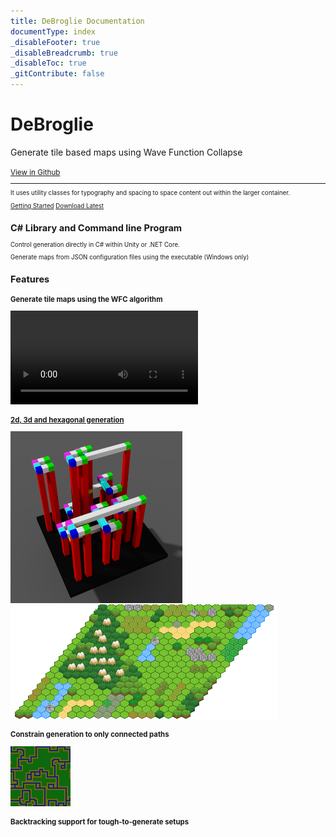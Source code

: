 ```yaml
---
title: DeBroglie Documentation
documentType: index
_disableFooter: true
_disableBreadcrumb: true
_disableToc: true
_gitContribute: false
---
```

<div class="container">

  <div class="jumbotron">
    <h1 class="display-4">DeBroglie</h1>
    <p class="lead">Generate tile based maps using Wave Function Collapse</p>
    <small class="text-muted"><a class="github-link" href="https://github.com/BorisTheBrave/DeBroglie">View in Github</a><small>
    <hr class="my-4">
    <p>It uses utility classes for typography and spacing to space content out within the larger container.</p>
    <p class="lead">
      <a class="btn btn-primary btl-lg" href="articles/index.md" role="button">Getting Started</a>
      <a class="btn btn-primary btl-lg" href="https://github.com/BorisTheBrave/DeBroglie/releases" role="button">Download Latest</a>
    </p>
  </div>

  <div class="row">
    <div class="col-md-8 col-md-offset-2 text-center">
      <section>
        <h2>C# Library and Command line Program</h2>
        <p class="lead">Control generation directly in C# within Unity or .NET Core.</p>
        <p>Generate maps from JSON configuration files using the executable (Windows only)</p> 
      </section>
    </div>
  </div>

  
  <div class="row">
    <div class="col-md-8 col-md-offset-2 text-center">
      <section>
        <h2>Features</h2>
        <h3>Generate tile maps using the WFC algorithm</h3>
        <video src="images/rotation.webm" autoplay loop></video>
        <h3><a href="articles/features.md#topology">2d, 3d and hexagonal generation</a></h3>
        <a href="images/columns_out.png"><img src="images/columns_out.png"/></a>
        <a href="images/hexmini_out.png"><img src="images/hexmini_out.png"/></a>
        <h3>Constrain generation to only connected paths</h3>
        <img src="images/pathway_overlapping_path.png">
        <h3>Backtracking support for tough-to-generate setups</h3>
      </section>
    </div>
  </div>
</div>